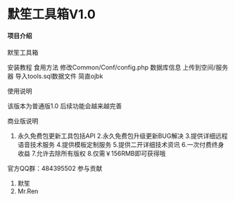 # 默笙工具箱V1.0

#### 项目介绍
默笙工具箱



安装教程
食用方法 
修改Common/Conf/config.php 数据库信息
上传到空间/服务器
导入tools.sql数据文件
简直ojbk

使用说明

该版本为普通版1.0 后续功能会越来越完善

商业版说明
1. 永久免费包更新工具包括API 
2.永久免费包升级更新BUG解决 
3.提供详细远程语音技术服务 
4.提供模板定制服务 
5.提供二开详细技术资讯 
6.一次付费终身收益 
7.允许去除所有版权 
8.仅需￥156RMB即可获得哦

官方QQ群：484395502
参与贡献

1. 默笙
2. Mr.Ren


